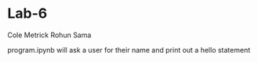# Lab-6

Cole Metrick
Rohun Sama

program.ipynb will ask a user for their name and print out a hello statement